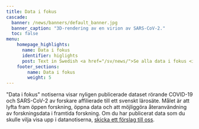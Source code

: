 ```yaml
---
title: Data i fokus
cascade:
  banner: /news/banners/default_banner.jpg
  banner_caption: "3D-rendering av en virion av SARS-CoV-2."
  toc: false
menu:
    homepage_highlights:
      name: Data i fokus
      identifier: higlights
      post: Text in Swedish <a href="/sv/news/">Se alla data i fokus <i class="fas fa-arrow-circle-right"></i></a>
    footer_sections:
        name: Data i fokus
        weight: 5
---
```

"Data i fokus" notiserna  visar nyligen publicerade dataset rörande COVID-19 och SARS-CoV-2 av forskare affilierade till ett svenskt lärosäte. Målet är att lyfta fram öppen forskning, öppna data och att möjliggöra återanvändning av forskningsdata i  framtida forskning. Om du har publicerat data som du skulle vilja visa upp i datanotiserna, [skicka ett förslag till oss](/sv/suggestions).
